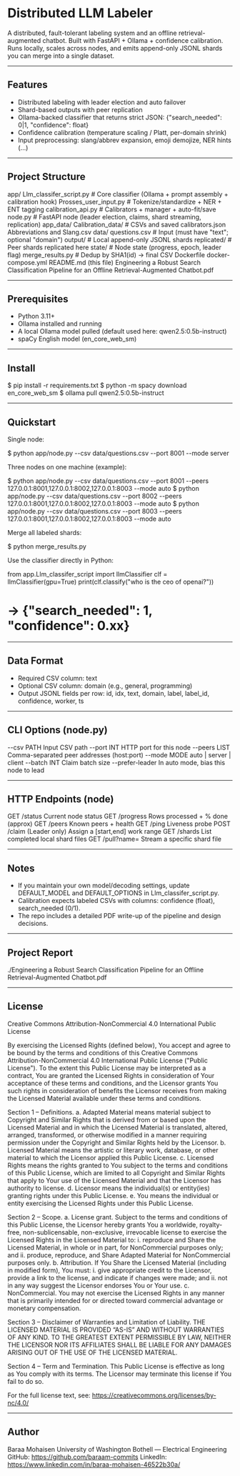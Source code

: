 # Distributed LLM Labeler 

A distributed, fault-tolerant labeling system and an offline retrieval-augmented chatbot.
Built with FastAPI + Ollama + confidence calibration. Runs locally, scales across nodes, and
emits append-only JSONL shards you can merge into a single dataset.

---

## Features

- Distributed labeling with leader election and auto failover
- Shard-based outputs with peer replication
- Ollama-backed classifier that returns strict JSON: {"search_needed": 0|1, "confidence": float}
- Confidence calibration (temperature scaling / Platt, per-domain shrink)
- Input preprocessing: slang/abbrev expansion, emoji demojize, NER hints (<ENT>…</ENT>)


---

## Project Structure

app/
  Llm_classifer_script.py      # Core classifier (Ollama + prompt assembly + calibration hook)
  Prosses_user_input.py        # Tokenize/standardize + NER + ENT tagging
  calibration_api.py           # Calibrators + manager + auto-fit/save
  node.py                      # FastAPI node (leader election, claims, shard streaming, replication)
  app_data/
    Calibration_data/          # CSVs and saved calibrators.json
    Abbreviations and Slang.csv
data/
  questions.csv                # Input (must have "text"; optional "domain")
output/                        # Local append-only JSONL shards
replicated/                    # Peer shards replicated here
state/                         # Node state (progress, epoch, leader flag)
merge_results.py               # Dedup by SHA1(id) → final CSV
Dockerfile
docker-compose.yml
README.md (this file)
Engineering a Robust Search Classification Pipeline for an Offline Retrieval-Augmented Chatbot.pdf

---

## Prerequisites

- Python 3.11+
- Ollama installed and running
- A local Ollama model pulled (default used here: qwen2.5:0.5b-instruct)
- spaCy English model (en_core_web_sm)

---

## Install

$ pip install -r requirements.txt
$ python -m spacy download en_core_web_sm
$ ollama pull qwen2.5:0.5b-instruct

---

## Quickstart

Single node:

$ python app/node.py --csv data/questions.csv --port 8001 --mode server

Three nodes on one machine (example):

$ python app/node.py --csv data/questions.csv --port 8001 --peers 127.0.0.1:8001,127.0.0.1:8002,127.0.0.1:8003 --mode auto
$ python app/node.py --csv data/questions.csv --port 8002 --peers 127.0.0.1:8001,127.0.0.1:8002,127.0.0.1:8003 --mode auto
$ python app/node.py --csv data/questions.csv --port 8003 --peers 127.0.0.1:8001,127.0.0.1:8002,127.0.0.1:8003 --mode auto

Merge all labeled shards:

$ python merge_results.py

Use the classifier directly in Python:

from app.Llm_classifer_script import llmClassifier
clf = llmClassifier(gpu=True)
print(clf.classify("who is the ceo of openai?"))
# -> {"search_needed": 1, "confidence": 0.xx}

---

## Data Format

- Required CSV column: text
- Optional CSV column: domain  (e.g., general, programming)
- Output JSONL fields per row: id, idx, text, domain, label, label_id, confidence, worker, ts

---

## CLI Options (node.py)

--csv PATH           Input CSV path
--port INT           HTTP port for this node
--peers LIST         Comma-separated peer addresses (host:port)
--mode MODE          auto | server | client
--batch INT          Claim batch size
--prefer-leader      In auto mode, bias this node to lead

---

## HTTP Endpoints (node)

GET  /status       Current node status
GET  /progress     Rows processed + % done (approx)
GET  /peers        Known peers + health
GET  /ping         Liveness probe
POST /claim        (Leader only) Assign a [start,end] work range
GET  /shards       List completed local shard files
GET  /pull?name=   Stream a specific shard file

---

## Notes

- If you maintain your own model/decoding settings, update DEFAULT_MODEL and DEFAULT_OPTIONS
  in Llm_classifer_script.py.
- Calibration expects labeled CSVs with columns: confidence (float), search_needed (0/1).
- The repo includes a detailed PDF write-up of the pipeline and design decisions.

---

## Project Report

./Engineering a Robust Search Classification Pipeline for an Offline Retrieval-Augmented Chatbot.pdf

---

## License

Creative Commons Attribution-NonCommercial 4.0 International Public License

By exercising the Licensed Rights (defined below), You accept and agree to be bound 
by the terms and conditions of this Creative Commons Attribution-NonCommercial 4.0 
International Public License ("Public License"). To the extent this Public License 
may be interpreted as a contract, You are granted the Licensed Rights in consideration 
of Your acceptance of these terms and conditions, and the Licensor grants You such 
rights in consideration of benefits the Licensor receives from making the Licensed 
Material available under these terms and conditions.

Section 1 – Definitions.
a. Adapted Material means material subject to Copyright and Similar Rights that is 
   derived from or based upon the Licensed Material and in which the Licensed Material 
   is translated, altered, arranged, transformed, or otherwise modified in a manner 
   requiring permission under the Copyright and Similar Rights held by the Licensor.
b. Licensed Material means the artistic or literary work, database, or other material 
   to which the Licensor applied this Public License.
c. Licensed Rights means the rights granted to You subject to the terms and conditions 
   of this Public License, which are limited to all Copyright and Similar Rights that 
   apply to Your use of the Licensed Material and that the Licensor has authority to license.
d. Licensor means the individual(s) or entity(ies) granting rights under this Public License.
e. You means the individual or entity exercising the Licensed Rights under this Public License.

Section 2 – Scope.
a. License grant. Subject to the terms and conditions of this Public License, the Licensor 
   hereby grants You a worldwide, royalty-free, non-sublicensable, non-exclusive, irrevocable 
   license to exercise the Licensed Rights in the Licensed Material to:
   i. reproduce and Share the Licensed Material, in whole or in part, for NonCommercial purposes only; and
   ii. produce, reproduce, and Share Adapted Material for NonCommercial purposes only.
b. Attribution. If You Share the Licensed Material (including in modified form), You must:
   i. give appropriate credit to the Licensor, provide a link to the license, and indicate if changes were made; and
   ii. not in any way suggest the Licensor endorses You or Your use.
c. NonCommercial. You may not exercise the Licensed Rights in any manner that is primarily intended 
   for or directed toward commercial advantage or monetary compensation.

Section 3 – Disclaimer of Warranties and Limitation of Liability.
THE LICENSED MATERIAL IS PROVIDED “AS-IS” AND WITHOUT WARRANTIES OF ANY KIND. 
TO THE GREATEST EXTENT PERMISSIBLE BY LAW, NEITHER THE LICENSOR NOR ITS AFFILIATES 
SHALL BE LIABLE FOR ANY DAMAGES ARISING OUT OF THE USE OF THE LICENSED MATERIAL.

Section 4 – Term and Termination.
This Public License is effective as long as You comply with its terms. The Licensor 
may terminate this license if You fail to do so. 

For the full license text, see: https://creativecommons.org/licenses/by-nc/4.0/

---

## Author

Baraa Mohaisen
University of Washington Bothell — Electrical Engineering
GitHub: https://github.com/baraam-commits
LinkedIn: https://www.linkedin.com/in/baraa-mohaisen-46522b30a/
